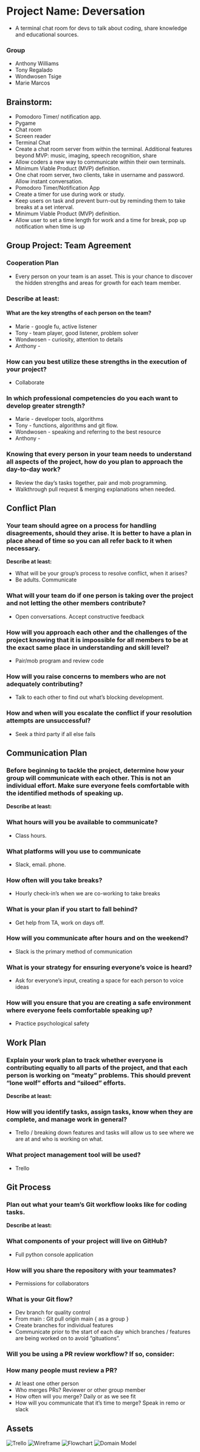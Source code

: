 # Project Name: Deversation

- A terminal chat room for devs to talk about coding, share knowledge and educational sources.

### Group

- Anthony Williams
- Tony Regalado
- Wondwosen Tsige
- Marie Marcos

## Brainstorm:

- Pomodoro Timer/ notification app.
- Pygame
- Chat room
- Screen reader
- Terminal Chat
- Create a chat room server from within the terminal. Additional features beyond MVP: music, imaging, speech recognition, share
- Allow coders a new way to communicate within their own terminals.
- Minimum Viable Product (MVP) definition.
- One chat room server, two clients, take in username and password. Allow instant conversation.
- Pomodoro Timer/Notification App
- Create a timer for use during work or study.
- Keep users on task and prevent burn-out by reminding them to take breaks at a set interval.
- Minimum Viable Product (MVP) definition.
- Allow user to set a time length for work and a time for break, pop up notification when time is up

## Group Project: Team Agreement

### Cooperation Plan

- Every person on your team is an asset. This is your chance to discover the hidden strengths and areas for growth for each team member.

### Describe at least:

#### What are the key strengths of each person on the team?

- Marie - google fu, active listener
- Tony - team player, good listener, problem solver
- Wondwosen - curiosity, attention to details
- Anthony -

### How can you best utilize these strengths in the execution of your project?

- Collaborate

### In which professional competencies do you each want to develop greater strength?

- Marie - developer tools, algorithms
- Tony - functions, algorithms and git flow.
- Wondwosen - speaking and referring to the best resource
- Anthony -
 
### Knowing that every person in your team needs to understand all aspects of the project, how do you plan to approach the day-to-day work?

- Review the day’s tasks together, pair and mob programming.
- Walkthrough pull request & merging explanations when needed.

## Conflict Plan

### Your team should agree on a process for handling disagreements, should they arise. It is better to have a plan in place ahead of time so you can all refer back to it when necessary.

**Describe at least:**

- What will be your group’s process to resolve conflict, when it arises?
- Be adults. Communicate


### What will your team do if one person is taking over the project and not letting the other members contribute?

- Open conversations. Accept constructive feedback
 
### How will you approach each other and the challenges of the project knowing that it is impossible for all members to be at the exact same place in understanding and skill level?

- Pair/mob program and review code

### How will you raise concerns to members who are not adequately contributing?

- Talk to each other to find out what’s blocking development.

### How and when will you escalate the conflict if your resolution attempts are unsuccessful?

- Seek a third party if all else fails

## Communication Plan

### Before beginning to tackle the project, determine how your group will communicate with each other. This is not an individual effort. Make sure everyone feels comfortable with the identified methods of speaking up.

**Describe at least:**

### What hours will you be available to communicate?

- Class hours.

### What platforms will you use to communicate

- Slack, email. phone.

### How often will you take breaks?

- Hourly check-in’s when we are co-working to take breaks

### What is your plan if you start to fall behind?

- Get help from TA, work on days off.

### How will you communicate after hours and on the weekend?

- Slack is the primary method of communication

### What is your strategy for ensuring everyone’s voice is heard?

- Ask for everyone’s input, creating a space for each person to voice ideas

### How will you ensure that you are creating a safe environment where everyone feels comfortable speaking up?

- Practice psychological safety

## Work Plan

### Explain your work plan to track whether everyone is contributing equally to all parts of the project, and that each person is working on “meaty” problems. This should prevent “lone wolf” efforts and “siloed” efforts.

**Describe at least:**

### How will you identify tasks, assign tasks, know when they are complete, and manage work in general?

- Trello / breaking down features and tasks will allow us to see where we are at and who is working on what.

### What project management tool will be used?

- Trello

## Git Process

### Plan out what your team’s Git workflow looks like for coding tasks.

**Describe at least:**

### What components of your project will live on GitHub?

- Full python console application

### How will you share the repository with your teammates?

- Permissions for collaborators

### What is your Git flow?

- Dev branch for quality control
- From main : Git pull origin main { as a group }
- Create branches for individual features
- Communicate prior to the start of each day which branches / features are being worked on to avoid “gituations”.

### Will you be using a PR review workflow? If so, consider:

### How many people must review a PR?

- At least one other person
- Who merges PRs? Reviewer or other group member
- How often will you merge? Daily or as we see fit
- How will you communicate that it’s time to merge? Speak in remo or slack

## Assets

![Trello](https://codefellows.slack.com/archives/C02A1C85VNV/p1628568577008100)
![Wireframe](assets/wireframe.PNG)
![Flowchart](assets/Flowchart.jpg)
![Domain Model](assets/domain_model.jpg)
